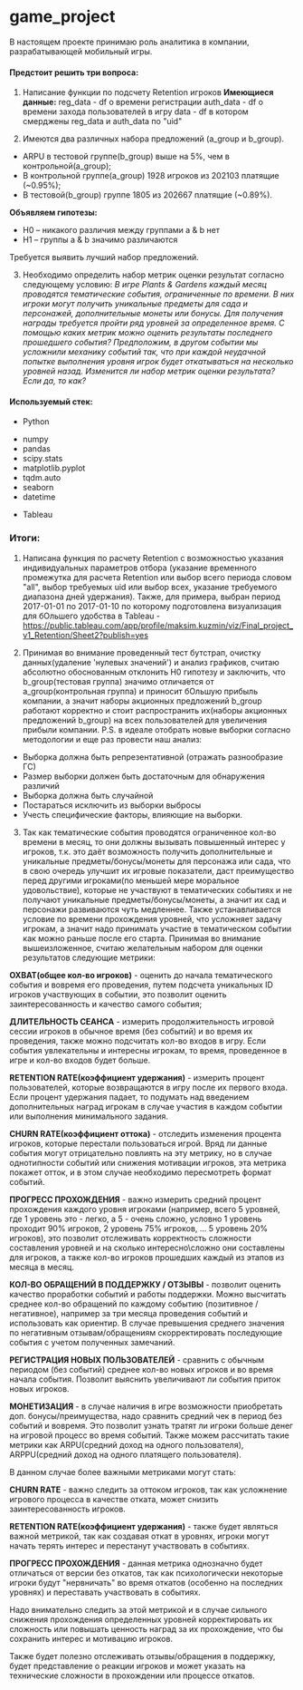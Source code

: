 # game_project
В настоящем проекте принимаю роль аналитика в компании, разрабатывающей мобильный игры.


#### **Предстоит решить три вопроса:**

1. Написание функции по подсчету Retention игроков
**Имеющиеся данные:**
reg_data - df о времени регистрации
auth_data - df о времени захода пользователей в игру
data - df в котором смерджены reg_data и auth_data по "uid"

2. Имеются два различных набора предложений (a_group и b_group).
- ARPU в тестовой группе(b_group) выше на 5%, чем в контрольной(a_group);
- В контрольной группе(a_group) 1928 игроков из 202103 платящие (~0.95%);
- В тестовой(b_group) группе 1805 из 202667 платящие (~0.89%).

**Объявляем гипотезы:**
- H0 – никакого различия между группами a & b нет
- H1 – группы a & b значимо различаются

Требуется выявить лучший набор предложений.

3. Необходимо определить набор метрик оценки результат согласно следующему условию:
_В игре Plants & Gardens каждый месяц проводятся тематические события, ограниченные по времени. В них игроки могут получить уникальные предметы для сада и персонажей, дополнительные монеты или бонусы. 
Для получения награды требуется пройти ряд уровней за определенное время. С помощью каких метрик можно оценить результаты последнего прошедшего события?
Предположим, в другом событии мы усложнили механику событий так, что при каждой неудачной попытке выполнения уровня игрок будет откатываться на несколько уровней назад. Изменится ли набор метрик оценки результата? Если да, то как?_


#### **Используемый стек:**
* Python
- numpy 
- pandas 
- scipy.stats
- matplotlib.pyplot
- tqdm.auto
- seaborn 
- datetime
* Tableau


### **Итоги:**
1. Написана функция по расчету Retention с возможностью указания индивидуальных параметров отбора (указание временного промежутка для расчета Retention или выбор всего периода словом "all", выбор требуемых uid или выбор всех, указание требуемого диапазона дней удержания).
Также, для примера, выбран период 2017-01-01 по 2017-01-10 по которому подготовлена визуализация для бОльшего удобства в Tableau - https://public.tableau.com/app/profile/maksim.kuzmin/viz/Final_project_v1_Retention/Sheet2?publish=yes

2.  Принимая во внимание проведенный тест бутстрап, очистку данных(удаление 'нулевых значений') и анализ графиков, считаю абсолютно обоснованным отклонить H0 гипотезу и заключить, что b_group(тестовая группа) значимо отличается от a_group(контрольная группа) 
и приносит бОльшую прибыль компании, а значит наборы акционных предложений b_group работают корректно и стоит распространить их(наборы акционных предложений b_group) на всех пользователей для увеличения прибыли компании.
P.S. в идеале отобрать новые выборки согласно методологии и еще раз провести наш анализ:

- Выборка должна быть репрезентативной (отражать разнообразие ГС)
- Размер выборки должен быть достаточным для обнаружения различий
- Выборка должна быть случайной 
- Постараться исключить из выборки выбросы
- Учесть специфические факторы, влияющие на выборки.

3.  Так как тематические события проводятся ограниченное кол-во времени в месяц, то они должны вызывать повышенный интерес у игроков, т.к. это даёт возможность получить дополнительные и уникальные предметы/бонусы/монеты для персонажа или сада, что в свою очередь улучшит их игровые показатели, 
даст  преимущество перед другими игроками(по меньшей мере моральное удовольствие), которые не участвуют в тематических событиях и не получают уникальные предметы/бонусы/монеты, а значит их сад и персонажи развиваются чуть медленнее. Также устанавливается условие по времени прохождения уровней, 
что усложняет задачу игрокам, а значит надо принимать участие в тематическом событии как можно раньше после его старта. Принимая во внимание вышеизложенное, считаю желательным набором для оценки результатов следующие метрики:

**ОХВАТ(общее кол-во игроков)** - оценить до начала тематического события 
и вовремя его проведения, путем подсчета уникальных ID игроков участвующих в событии, это позволит оценить заинтересованность и качество самого события;

**ДЛИТЕЛЬНОСТЬ СЕАНСА** - измерить продолжительность игровой сессии игроков в обычное время (без событий) и во время их проведения, также можно подсчитать кол-во входов в игру. 
Если события увлекательны и интересны игрокам, то время, проведенное в игре и кол-во входов будет больше.

**RETENTION RATE(коэффициент удержания)** - измерить процент пользователей, которые возвращаются в игру после их первого входа. Если процент удержания падает, 
то подумать над введением дополнительных наград игрокам в случае участия в каждом событии или выполнения минимального задания.

**CHURN RATE(коэффициент оттока)** - отследить изменения процента игроков, которые перестали пользоваться игрой. Вряд ли данные события могут отрицательно повлиять на эту метрику, 
но в случае однотипности событий или снижения мотивации игроков, эта метрика покажет отток, и в этом случае необходимо пересмотреть формат событий.

**ПРОГРЕСС ПРОХОЖДЕНИЯ** - важно измерить средний процент прохождения каждого уровня игроками (например, всего 5 уровней, где 1 уровень это - легко, а 5 - очень сложно, 
условно 1 уровень проходит 90% игроков, 2 уровень 75% игроков, ... 5 уровень 20% игроков), это позволит отслеживать корректность сложности составления уровней и на сколько интересно\сложно они составлены для игроков, а также кол-во игроков прошедших каждый из этапов из месяца в месяц.

**КОЛ-ВО ОБРАЩЕНИЙ В ПОДДЕРЖКУ / ОТЗЫВЫ** - позволит оценить качество проработки событий и работы поддержки. Можно высчитать среднее кол-во обращений по каждому событию (позитивное / негативное), например за три месяца проведения событий и использовать как ориентир. 
В случае превышения среднего значения по негативным отзывам/обращениям скорректировать последующие события с учетом полученных замечаний.

**РЕГИСТРАЦИЯ НОВЫХ ПОЛЬЗОВАТЕЛЕЙ** - сравнить с обычным периодом (без событий) среднее кол-во новых игроков и во время начала события. Позволит выяснить увеличивают ли события приток новых игроков.

**МОНЕТИЗАЦИЯ** - в случае наличия в игре возможности приобретать доп. бонусы/преимущества, надо сравнить средний чек в период без событий и вовремя. Это позволит узнать тратят ли игроки больше денег на игровой процесс во время событий. 
Также можем рассчитать такие метрики как ARPU(средний доход на одного пользователя), ARPPU(средний доход на одного платящего пользователя). 


В данном случае более важными метриками могут стать:

**CHURN RATE** - важно следить за оттоком игроков, так как усложнение игрового процесса в качестве отката, может снизить заинтересованность игроков.

**RETENTION RATE(коэффициент удержания)** - также будет являться важной метрикой, так как создавая откат в уровнях, игроки могут начать терять интерес и перестанут участвовать в событиях.

**ПРОГРЕСС ПРОХОЖДЕНИЯ** - данная метрика однозначно будет отличаться от версии без откатов, так как психологически некоторые игроки будут "нервничать" во время откатов (особенно на последних уровнях) и переставать участвовать в событиях. 

Надо внимательно следить за этой метрикой и в случае сильного снижения прохождения определенных уровней корректировать их сложность или повышать ценность наград за их прохождение, что бы сохранить интерес и мотивацию игроков.

Также будет полезно отслеживать отзывы/обращения в поддержку, будет представление о реакции игроков и может указать на технические сложности в прохождении или процессе откатов.
